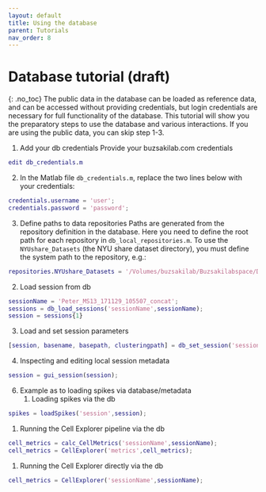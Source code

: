 ```yaml
---
layout: default
title: Using the database
parent: Tutorials
nav_order: 8
---
```

# Database tutorial (draft)
{: .no_toc}
The public data in the database can be loaded as reference data, and can be accessed without providing credentials, but login credentials are necessary for full functionality of the database. This tutorial will show you the preparatory steps to use the database and various interactions. If you are using the public data, you can skip step 1-3.

1. Add your db credentials
Provide your buzsakilab.com credentials
```m
edit db_credentials.m
```
2. In the Matlab file `db_credentials.m`, replace the two lines below with your credentials:
```m
credentials.username = 'user';
credentials.password = 'password';
```
3. Define paths to data repositories
Paths are generated from the repository definition in the database. Here you need to define the root path for each repository in `db_local_repositories.m`. To use the `NYUshare_Datasets` (the NYU share dataset directory), you must define the system path to the repository, e.g.:
```m
repositories.NYUshare_Datasets = '/Volumes/buzsakilab/Buzsakilabspace/Datasets';
```
2. Load session from db
```m
sessionName = 'Peter_MS13_171129_105507_concat';
sessions = db_load_sessions('sessionName',sessionName);
session = sessions{1}
```
3. Load and set session parameters
```m
[session, basename, basepath, clusteringpath] = db_set_session('sessionName',sessionName);
```
4. Inspecting and editing local session metadata
```m
session = gui_session(session);
```
6. Example as to loading spikes via database/metadata
   1. Loading spikes via the db
```m
spikes = loadSpikes('session',session);
```
   1. Running the Cell Explorer pipeline via the db
```m
cell_metrics = calc_CellMetrics('sessionName',sessionName);
cell_metrics = CellExplorer('metrics',cell_metrics);
```
   1. Running the Cell Explorer directly via the db
```m
cell_metrics = CellExplorer('sessionName',sessionName);
```
